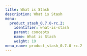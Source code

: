 ```yaml
---
title: What is Stash
description: What is Stash
menu:
  product_stash_0.7.0-rc.2:
    identifier: what-is-stash
    parent: concepts
    name: What is Stash
    weight: 10
menu_name: product_stash_0.7.0-rc.2
---
```

